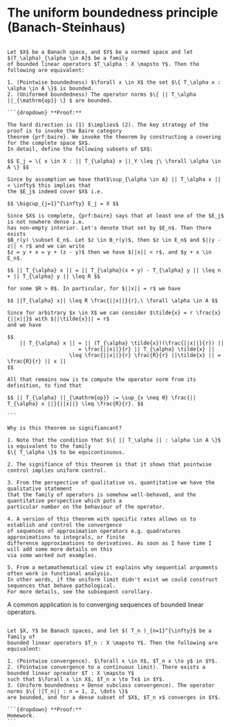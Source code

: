 # The uniform boundedness principle (Banach-Steinhaus)



````{prf:theorem} Banach-Steinhaus

Let $X$ be a Banach space, and $Y$ be a normed space and let $(T_\alpha)_{\alpha \in A}$ be a family
of bounded linear operators $T_\alpha : X \mapsto Y$. Then the following are equivalent:

1. (Pointwise boundedness) $\forall x \in X$ the set $\{ T_\alpha x : \alpha \in A \}$ is bounded.
2. (Uniformed boundedness) The operator norms $\{ || T_\alpha ||_{\mathrm{op}} \} $ are bounded.

```{dropdown} **Proof:**

The hard direction is (1) $\implies$ (2). The key strategy of the proof is to invoke the Baire category
theorem {prf:baire}. We invoke the theorem by constructing a covering for the complete space $X$.
In detail, define the following subsets of $X$:

$$ E_j = \{ x \in X : || T_{\alpha} x ||_Y \leq j\ \forall \alpha \in A \} $$

Since by assumption we have that$\sup_{\alpha \in A} || T_\alpha x || < \infty$ this implies that
the $E_j$ indeed cover $X$ i.e.

$$ \bigcup_{j=1}^{\infty} E_j = X $$

Since $X$ is complete, {prf:baire} says that at least one of the $E_j$ is not nowhere dense i.e.
has non-empty interior. Let's denote that set by $E_n$. Then there exists
$B_r(y) \subset E_n$. Let $z \in B_r(y)$, then $z \in E_n$ and $||y - z|| < r$ and we can write
$z = y + x = y + (z - y)$ then we have $||x|| < r$, and $y + x \in E_n$.

$$ || T_{\alpha} x || = || T_{\alpha}(x + y) - T_{\alpha} y || \leq n + || T_{\alpha} y || \leq R $$

for some $R > 0$. In particular, for $||x|| = r$ we have

$$ ||T_{\alpha} x|| \leq R \frac{||x||}{r},\ \forall \alpha \in A $$

Since for arbitrary $x \in X$ we can consider $\tilde{x} = r \frac{x}{||x||}$ with $||\tilde{x}|| = r$
and we have

$$
    || T_{\alpha} x || = || (T_{\alpha} \tilde{x})(\frac{||x||}{r}) ||
                       = \frac{||x||}{r} || T_{\alpha} \tilde{x} ||
                    \leq \frac{||x||}{r} \frac{R}{r} ||\tilde{x} || = \frac{R}{r} || x ||
$$

All that remains now is to compute the operator norm from its definition, to find that

$$ || T_{\alpha} ||_{\mathrm{op}} := \sup_{x \neq 0} \frac{|| T_{\alpha} x ||}{||x||} \leq \frac{R}{r}. $$

```
````

```{prf:remark}
Why is this theorem so signifiancant?

1. Note that the condition that $\{ || T_\alpha || : \alpha \in A \}$ is equivalent to the family
$\{ T_\alpha \}$ to be equicontinuous.

2. The signifiance of this theorem is that it shows that pointwise control implies uniform control.

3. From the perspective of qualitative vs. quantitative we have the qualitative statement
that the family of operators is somehow well-behaved, and the quantitative perspective which puts a
particular number on the behaviour of the operator.

4. A version of this theorem with specific rates allows us to establish and control the convergence
of sequences of approximation operators e.g. quadratures approximations to integrals, or finite
difference approximations to derivatives. As soon as I have time I will add some more details on this
via some worked out examples.

5. From a metamathematical view it explains why sequential arguments often work in functional analysis.
In other words, if the uniform limit didn't exist we could construct sequences that behave pathological.
For more details, see the subsequent corollary.
```

A common application is to converging sequences of bounded linear operators.

````{prf:corollary} Limits of sequences of bounded linear operators

Let $X, Y$ be Banach spaces, and let $( T_n )_{n=1}^{\infty}$ be a family of
bounded linear operators $T_n : X \mapsto Y$. Then the following are equivalent:

1. (Pointwise convergence). $\forall x \in X$, $T_n x \to y$ in $Y$.
2. (Pointwise convergence to a continuous limit). There exists a bounded linear opreator $T : X \mapsto Y$
such that $\forall x \in X$, $T_n x \to Tx$ in $Y$.
3. (Uniform boundedness + Dense subclass convergence). The operator norms $\{ ||T_n|| : n = 1, 2, \dots \}$
are bounded, and for a dense subset of $X$, $T_n x$ converges in $Y$.

```{dropdown} **Proof:**
Homework.
```
````
